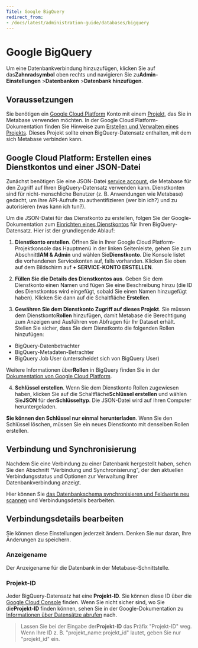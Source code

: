 ```yaml
---
Titel: Google BigQuery
redirect_from:
- /docs/latest/administration-guide/databases/bigquery
---
```



# Google BigQuery


Um eine Datenbankverbindung hinzuzufügen, klicken Sie auf das**Zahnradsymbol** oben rechts und navigieren Sie zu**Admin-Einstellungen** >**Datenbanken** >**Datenbank hinzufügen**.


## Voraussetzungen


Sie benötigen ein [Google Cloud Platform](https://cloud.google.com/) Konto mit einem [Projekt](https://cloud.google.com/storage/docs/projects), das Sie in Metabase verwenden möchten. In der Google Cloud Platform-Dokumentation finden Sie Hinweise zum [Erstellen und Verwalten eines Projekts](https://cloud.google.com/resource-manager/docs/creating-managing-projects). Dieses Projekt sollte einen BigQuery-Datensatz enthalten, mit dem sich Metabase verbinden kann.


## Google Cloud Platform: Erstellen eines Dienstkontos und einer JSON-Datei


Zunächst benötigen Sie eine JSON-Datei [service account](https://cloud.google.com/iam/docs/service-account-overview), die Metabase für den Zugriff auf Ihren BigQuery-Datensatz verwenden kann. Dienstkonten sind für nicht-menschliche Benutzer (z. B. Anwendungen wie Metabase) gedacht, um ihre API-Aufrufe zu authentifizieren (wer bin ich?) und zu autorisieren (was kann ich tun?).


Um die JSON-Datei für das Dienstkonto zu erstellen, folgen Sie der Google-Dokumentation zum [Einrichten eines Dienstkontos](https://cloud.google.com/iam/docs/creating-managing-service-accounts) für Ihren BigQuery-Datensatz. Hier ist der grundlegende Ablauf:


1. **Dienstkonto erstellen**. Öffnen Sie in Ihrer Google Cloud Platform-Projektkonsole das Hauptmenü in der linken Seitenleiste, gehen Sie zum Abschnitt**IAM & Admin** und wählen Sie**Dienstkonto**. Die Konsole listet die vorhandenen Servicekonten auf, falls vorhanden. Klicken Sie oben auf dem Bildschirm auf **+ SERVICE-KONTO ERSTELLEN**.


2. **Füllen Sie die Details des Dienstkontos aus**. Geben Sie dem Dienstkonto einen Namen und fügen Sie eine Beschreibung hinzu (die ID des Dienstkontos wird eingefügt, sobald Sie einen Namen hinzugefügt haben). Klicken Sie dann auf die Schaltfläche **Erstellen**.


3. **Gewähren Sie dem Dienstkonto Zugriff auf dieses Projekt**. Sie müssen dem Dienstkonto**Rollen** hinzufügen, damit Metabase die Berechtigung zum Anzeigen und Ausführen von Abfragen für Ihr Dataset erhält. Stellen Sie sicher, dass Sie dem Dienstkonto die folgenden Rollen hinzufügen:


- BigQuery-Datenbetrachter
- BigQuery-Metadaten-Betrachter
- BigQuery Job User (unterscheidet sich von BigQuery User)


Weitere Informationen über**Rollen** in BigQuery finden Sie in der [Dokumentation von Google Cloud Platform](https://cloud.google.com/bigquery/docs/access-control).


4. **Schlüssel erstellen**. Wenn Sie dem Dienstkonto Rollen zugewiesen haben, klicken Sie auf die Schaltfläche**Schlüssel erstellen** und wählen Sie**JSON** für den**Schlüsseltyp**. Die JSON-Datei wird auf Ihren Computer heruntergeladen.


**Sie können den Schlüssel nur einmal herunterladen**. Wenn Sie den Schlüssel löschen, müssen Sie ein neues Dienstkonto mit denselben Rollen erstellen.


## Verbindung und Synchronisierung


Nachdem Sie eine Verbindung zu einer Datenbank hergestellt haben, sehen Sie den Abschnitt "Verbindung und Synchronisierung", der den aktuellen Verbindungsstatus und Optionen zur Verwaltung Ihrer Datenbankverbindung anzeigt.


Hier können Sie [das Datenbankschema synchronisieren und Feldwerte neu scannen](../sync-scan.md) und Verbindungsdetails bearbeiten.


## Verbindungsdetails bearbeiten


Sie können diese Einstellungen jederzeit ändern. Denken Sie nur daran, Ihre Änderungen zu speichern.


### Anzeigename


Der Anzeigename für die Datenbank in der Metabase-Schnittstelle.


### Projekt-ID


Jeder BigQuery-Datensatz hat eine **Projekt-ID**. Sie können diese ID über die [Google Cloud Console](https://console.cloud.google.com/) finden. Wenn Sie nicht sicher sind, wo Sie die**Projekt-ID** finden können, sehen Sie in der Google-Dokumentation zu [Informationen über Datensätze abrufen](https://cloud.google.com/bigquery/docs/dataset-metadata#getting_dataset_information) nach.


> Lassen Sie bei der Eingabe der**Projekt-ID** das Präfix "Projekt-ID" weg. Wenn Ihre ID z. B. "projekt_name:projekt_id" lautet, geben Sie nur "projekt_id" ein.
